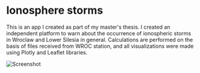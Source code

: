 # Ionosphere storms

This is an app I created as part of my master's thesis. I created an independent platform to warn about the occurrence of ionospheric storms in Wroclaw and Lower Silesia in general. Calculations are performed on the basis of files received from WROC station, and all visualizations were made using Plotly and Leaflet libraries. 

![Screenshot](Schemat_obliczen.png)
